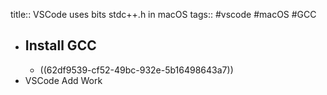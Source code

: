 title:: VSCode uses bits stdc++.h in macOS
tags:: #vscode #macOS #GCC

- ## Install GCC
	- ((62df9539-cf52-49bc-932e-5b16498643a7))
- VSCode Add Work